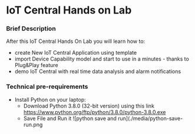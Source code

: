 # IoT Central Hands on Lab

### Brief Description
After this IoT Central Hands On Lab you will learn how to:
* create New IoT Central Application using template
* import Device Capability model and start to use in a minutes - thanks to Plug&Play feature
* demo IoT Central with real time data analysis and alarm notifications

### Technical pre-requirements
* Install Python on your laptop:
  - Download Python 3.8.0 (32-bit version) using this link https://www.python.org/ftp/python/3.8.0/python-3.8.0.exe
  - Save File and Run it
  ![python save and run](./media/python-save-run.png
